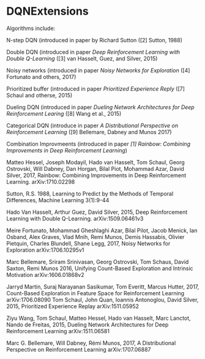 # DQNExtensions


Algorithms include:

N-step DQN (introduced in paper by Richard Sutton ([2] Sutton, 1988)

Double DQN (introduced in paper _Deep Reinforcement Learning with Double Q-Learning_ ([3] van Hasselt, Guez, and Silver, 2015)

Noisy networks (introduced in paper _Noisy Networks for Exploration_ ([4] Fortunato and others, 2017)

Prioritized buffer (introduced in paper _Prioritized Experience Reply_ ([7] Schaul and otherse, 2015)

Dueling DQN (introduced in paper _Dueling Network Architectures for Deep Reinforcement Learing_ ([8] Wang et al., 2015)

Categorical DQN (introduce in paper _A Distributional Perspective on Reinforcement Learning_ ([9] Bellemare, Dabney and Munos 2017)

Combination Improvmeents (introduced in paper _[1] Rainbow: Combining Improvements in Deep Reinforcement Learning_)

Matteo Hessel, Joseph Modayil, Hado van Hasselt, Tom Schaul, Georg Ostrovski, Will Dabney, Dan Horgan, Bilal Piot, Mohammad Azar, David Silver, 2017, Rainbow: Combining Improvements in Deep Reinforcement Learning. arXiv:1710.02298

Sutton, R.S. 1988, Learning to Predict by the Methods of Temporal Differences, Machine Learning 3(1):9-44

Hado Van Hasselt, Arthur Guez, David Silver, 2015, Deep Reinforcement Learning with Double Q-Learning. arXiv:1509.06461v3

Meire Fortunato, Mohammad Gheshlaghi Azar, Bilal Pilot, Jacob Menick, Ian Osband, Alex Graves, Vlad Mnih, Remi Munos, Demis Hassabis, Olivier Pietquin, Charles Blundell, Shane Legg, 2017, Noisy Networks for Exploration arXiv:1706.10295v1

Marc Bellemare, Sriram Srinivasan, Georg Ostrovski, Tom Schaus, David Saxton, Remi Munos 2016, Unifying Count-Based Exploration and Intrinsic Motivation arXiv:1606.01868v2

Jarryd Martin, Suraj Narayanan Sasikumar, Tom Everitt, Marcus Hutter, 2017, Count-Based Exploration in Feature Space for Reinforcement Learning arXiv:1706.08090
Tom Schaul, John Quan, Ioannis Antonoglou, David Silver, 2015, Prioritized Experience Replay arXiv:1511.05952

Ziyu Wang, Tom Schaul, Matteo Hessel, Hado van Hasselt, Marc Lanctot, Nando de Freitas, 2015, Dueling Network Architectures for Deep Reinforcement Learning arXiv:1511.06581

Marc G. Bellemare, Will Dabney, Rémi Munos, 2017, A Distributional Perspective on Reinforcement Learning arXiv:1707.06887
